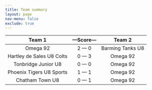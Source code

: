 ```yaml
---
title: Team summary
layout: page
nav-menu: false
exclude: true
---
```




|          Team 1           |  &mdash;Score&mdash;  |      Team 2      |
|:-------------------------:|:---------------------:|:----------------:|
|         Omega 92          |      2 &mdash; 0      | Barming Tanks U8 |
| Hartley de Sales U8 Colts |      0 &mdash; 3      |     Omega 92     |
|    Tonbridge Junior U8    |      0 &mdash; 0      |     Omega 92     |
| Phoenix Tigers U8 Sports  |      1 &mdash; 1      |     Omega 92     |
|      Chatham Town U8      |      0 &mdash; 1      |     Omega 92     |

 <br /><br /><br />